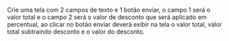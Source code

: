 Crie uma tela com 2 campos de texto e 1 botão enviar, o campo 1 será o valor total e o campo 2 será o valor de desconto que será aplicado em percentual, ao clicar no botão enviar deverá exibir na tela o valor total, valor total subtraindo desconto e o valor do desconto.
